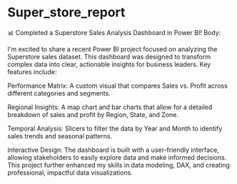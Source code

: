 # Super_store_report

📊 Completed a Superstore Sales Analysis Dashboard in Power BI!
Body:

I'm excited to share a recent Power BI project focused on analyzing the Superstore sales dataset. This dashboard was designed to transform complex data into clear, actionable insights for business leaders.
Key features include:

Performance Matrix: A custom visual that compares Sales vs. Profit across different categories and segments.

Regional Insights: A map chart and bar charts that allow for a detailed breakdown of sales and profit by Region, State, and Zone.

Temporal Analysis: Slicers to filter the data by Year and Month to identify sales trends and seasonal patterns.

Interactive Design: The dashboard is built with a user-friendly interface, allowing stakeholders to easily explore data and make informed decisions.
This project further enhanced my skills in data modeling, DAX, and creating professional, impactful data visualizations.
